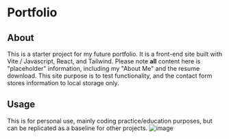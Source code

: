 # Portfolio

## About

This is a starter project for my future portfolio. It is a front-end site built with Vite / Javascript, React, and Tailwind. Please note **all** content here is "placeholder" information, including my "About Me" and the resume download. This site purpose is to test functionality, and the contact form stores information to local storage only. 

## Usage

This is for personal use, mainly coding practice/education purposes, but can be replicated as a baseline for other projects. 
![image](https://github.com/user-attachments/assets/7eb3be30-eb60-44f9-8a1f-46ceb0741126)

